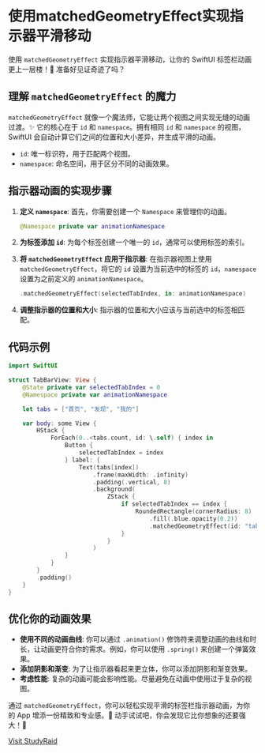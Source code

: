 ﻿# 使用matchedGeometryEffect实现指示器平滑移动

使用 `matchedGeometryEffect` 实现指示器平滑移动，让你的 SwiftUI 标签栏动画更上一层楼！🚀 准备好见证奇迹了吗？

## 理解 `matchedGeometryEffect` 的魔力

`matchedGeometryEffect` 就像一个魔法师，它能让两个视图之间实现无缝的动画过渡。✨ 它的核心在于 `id` 和 `namespace`。拥有相同 `id` 和 `namespace` 的视图，SwiftUI 会自动计算它们之间的位置和大小差异，并生成平滑的动画。

*   `id`: 唯一标识符，用于匹配两个视图。
*   `namespace`: 命名空间，用于区分不同的动画效果。

## 指示器动画的实现步骤

1.  **定义 `namespace`**: 首先，你需要创建一个 `Namespace` 来管理你的动画。

    ```swift
    @Namespace private var animationNamespace
    ```

2.  **为标签添加 `id`**: 为每个标签创建一个唯一的 `id`，通常可以使用标签的索引。

3.  **将 `matchedGeometryEffect` 应用于指示器**: 在指示器视图上使用 `matchedGeometryEffect`，将它的 `id` 设置为当前选中的标签的 `id`，`namespace` 设置为之前定义的 `animationNamespace`。

    ```swift
    .matchedGeometryEffect(selectedTabIndex, in: animationNamespace)
    ```

4.  **调整指示器的位置和大小**: 指示器的位置和大小应该与当前选中的标签相匹配。

## 代码示例

```swift
import SwiftUI

struct TabBarView: View {
    @State private var selectedTabIndex = 0
    @Namespace private var animationNamespace

    let tabs = ["首页", "发现", "我的"]

    var body: some View {
        HStack {
            ForEach(0..<tabs.count, id: \.self) { index in
                Button {
                    selectedTabIndex = index
                } label: {
                    Text(tabs[index])
                        .frame(maxWidth: .infinity)
                        .padding(.vertical, 8)
                        .background(
                            ZStack {
                                if selectedTabIndex == index {
                                    RoundedRectangle(cornerRadius: 8)
                                        .fill(.blue.opacity(0.2))
                                        .matchedGeometryEffect(id: "tab_indicator", in: animationNamespace)
                                }
                            }
                        )
                }
            }
        }
        .padding()
    }
}
```

## 优化你的动画效果

*   **使用不同的动画曲线**: 你可以通过 `.animation()` 修饰符来调整动画的曲线和时长，让动画更符合你的需求。例如，你可以使用 `.spring()` 来创建一个弹簧效果。
*   **添加阴影和渐变**: 为了让指示器看起来更立体，你可以添加阴影和渐变效果。
*   **考虑性能**: 复杂的动画可能会影响性能。尽量避免在动画中使用过于复杂的视图。

通过 `matchedGeometryEffect`，你可以轻松实现平滑的标签栏指示器动画，为你的 App 增添一份精致和专业感。🎉 动手试试吧，你会发现它比你想象的还要强大！💪

[Visit StudyRaid](https://app.studyraid.com/en/read/30594/1318651/matchedgeometryeffect)
